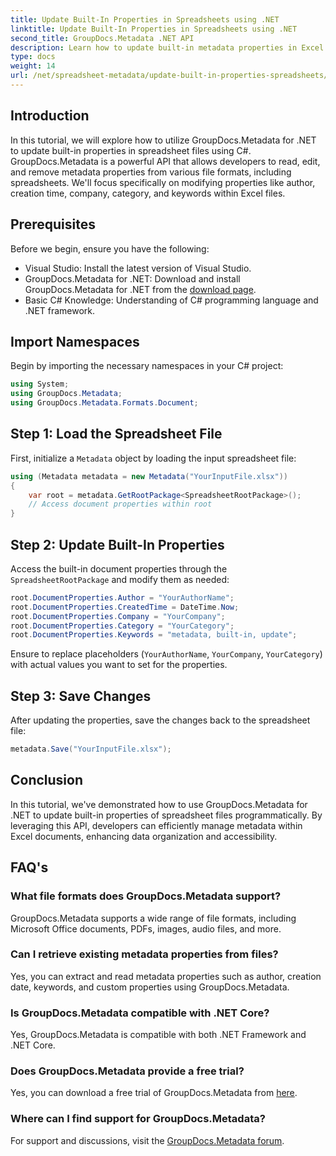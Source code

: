 ```yaml
---
title: Update Built-In Properties in Spreadsheets using .NET
linktitle: Update Built-In Properties in Spreadsheets using .NET
second_title: GroupDocs.Metadata .NET API
description: Learn how to update built-in metadata properties in Excel files using GroupDocs.Metadata for .NET. Modify author, creation time, company, and more with C#.
type: docs
weight: 14
url: /net/spreadsheet-metadata/update-built-in-properties-spreadsheets/
---
```

## Introduction
In this tutorial, we will explore how to utilize GroupDocs.Metadata for .NET to update built-in properties in spreadsheet files using C#. GroupDocs.Metadata is a powerful API that allows developers to read, edit, and remove metadata properties from various file formats, including spreadsheets. We'll focus specifically on modifying properties like author, creation time, company, category, and keywords within Excel files.
## Prerequisites
Before we begin, ensure you have the following:
- Visual Studio: Install the latest version of Visual Studio.
- GroupDocs.Metadata for .NET: Download and install GroupDocs.Metadata for .NET from the [download page](https://releases.groupdocs.com/metadata/net/).
- Basic C# Knowledge: Understanding of C# programming language and .NET framework.

## Import Namespaces
Begin by importing the necessary namespaces in your C# project:
```csharp
using System;
using GroupDocs.Metadata;
using GroupDocs.Metadata.Formats.Document;
```
## Step 1: Load the Spreadsheet File
First, initialize a `Metadata` object by loading the input spreadsheet file:
```csharp
using (Metadata metadata = new Metadata("YourInputFile.xlsx"))
{
    var root = metadata.GetRootPackage<SpreadsheetRootPackage>();
    // Access document properties within root
}
```
## Step 2: Update Built-In Properties
Access the built-in document properties through the `SpreadsheetRootPackage` and modify them as needed:
```csharp
root.DocumentProperties.Author = "YourAuthorName";
root.DocumentProperties.CreatedTime = DateTime.Now;
root.DocumentProperties.Company = "YourCompany";
root.DocumentProperties.Category = "YourCategory";
root.DocumentProperties.Keywords = "metadata, built-in, update";
```
Ensure to replace placeholders (`YourAuthorName`, `YourCompany`, `YourCategory`) with actual values you want to set for the properties.
## Step 3: Save Changes
After updating the properties, save the changes back to the spreadsheet file:
```csharp
metadata.Save("YourInputFile.xlsx");
```

## Conclusion
In this tutorial, we've demonstrated how to use GroupDocs.Metadata for .NET to update built-in properties of spreadsheet files programmatically. By leveraging this API, developers can efficiently manage metadata within Excel documents, enhancing data organization and accessibility.

## FAQ's
### What file formats does GroupDocs.Metadata support?
GroupDocs.Metadata supports a wide range of file formats, including Microsoft Office documents, PDFs, images, audio files, and more.
### Can I retrieve existing metadata properties from files?
Yes, you can extract and read metadata properties such as author, creation date, keywords, and custom properties using GroupDocs.Metadata.
### Is GroupDocs.Metadata compatible with .NET Core?
Yes, GroupDocs.Metadata is compatible with both .NET Framework and .NET Core.
### Does GroupDocs.Metadata provide a free trial?
Yes, you can download a free trial of GroupDocs.Metadata from [here](https://releases.groupdocs.com/).
### Where can I find support for GroupDocs.Metadata?
For support and discussions, visit the [GroupDocs.Metadata forum](https://forum.groupdocs.com/c/metadata/14).
